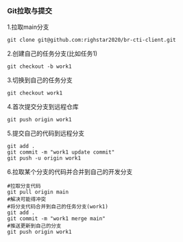 

### Git拉取与提交
1.拉取main分支
```shell
git clone git@github.com:righstar2020/br-cti-client.git
```
2.创建自己的任务分支(比如任务1)
```shell
git checkout -b work1
```
3.切换到自己的任务分支
```shell
git checkout work1
```
4.首次提交分支到远程仓库
```shell
git push origin work1
```
5.提交自己的代码到远程分支
```shell
git add .
git commit -m "work1 update commit"
git push -u origin work1
```
6.拉取某个分支的代码并合并到自己的开发分支
```shell
#拉取分支代码
git pull origin main
#解决可能得冲突
#将分支代码合并到自己的任务分支(work1)
git add .
git commit -m "work1 merge main"
#推送更新到自己的分支
git push origin work1
```

